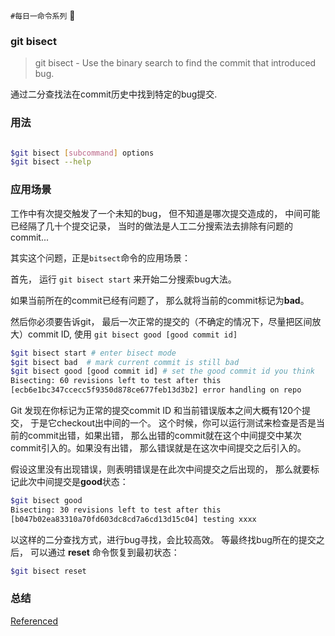 `#每日一命令系列` :muscle:


### git bisect

> git bisect - Use the binary search to find the commit that introduced bug.

通过二分查找法在commit历史中找到特定的bug提交.



### 用法

```bash

$git bisect [subcommand] options
$git bisect --help
```


### 应用场景

工作中有次提交触发了一个未知的bug， 但不知道是哪次提交造成的， 中间可能已经隔了几十个提交记录， 当时的做法是人工二分搜索法去排除有问题的commit...

其实这个问题，正是`bitsect`命令的应用场景：

首先， 运行 `git bisect start` 来开始二分搜索bug大法。

如果当前所在的commit已经有问题了， 那么就将当前的commit标记为**bad**。

然后你必须要告诉git， 最后一次正常的提交的（不确定的情况下，尽量把区间放大）commit ID, 使用 `git bisect good [good commit id]`

```bash
$git bisect start # enter bisect mode
$git bisect bad  # mark current commit is still bad
$git bisect good [good commit id] # set the good commit id you think
Bisecting: 60 revisions left to test after this
[ecb6e1bc347ccecc5f9350d878ce677feb13d3b2] error handling on repo
```
Git 发现在你标记为正常的提交commit ID 和当前错误版本之间大概有120个提交， 于是它checkout出中间的一个。 这个时候，你可以运行测试来检查是否是当前的commit出错，如果出错， 那么出错的commit就在这个中间提交中某次commit引入的。如果没有出错， 那么错误就是在这次中间提交之后引入的。

假设这里没有出现错误，则表明错误是在此次中间提交之后出现的， 那么就要标记此次中间提交是**good**状态：

```bash
$git bisect good
Bisecting: 30 revisions left to test after this
[b047b02ea83310a70fd603dc8cd7a6cd13d15c04] testing xxxx
```

以这样的二分查找方式，进行bug寻找，会比较高效。 等最终找bug所在的提交之后， 可以通过 **reset** 命令恢复到最初状态：

```bash
$git bisect reset
```

### 总结

[Referenced](http://iissnan.com/progit/html/zh/ch6_5.html)
